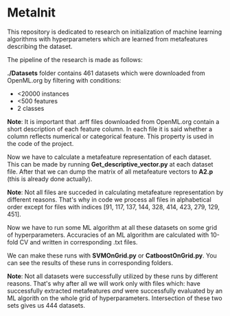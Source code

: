 # MetaInit
This repository is dedicated to research on initialization of machine learning algorithms with hyperparameters which are learned from metafeatures describing the dataset.

The pipeline of the research is made as follows:

**./Datasets** folder contains 461 datasets which were downloaded from OpenML.org by filtering with conditions:
- <20000 instances
- <500 features
- 2 classes

**Note**: It is important that .arff files downloaded from OpenML.org contain a short description of each feature column. In each file it is said whether a column reflects numerical or categorical feature. This property is used in the code of the project.

Now we have to calculate a metafeature representation of each dataset. This can be made by running **Get_descriptive_vector.py** at each dataset file. After that we can dump the matrix of all metafeature vectors to **A2.p** (this is already done actually).

**Note**: Not all files are succeded in calculating metafeature representation by different reasons. That's why in code we process all files in alphabetical order except for files with indices [91, 117, 137, 144, 328, 414, 423, 279, 129, 451].  

Now we have to run some ML algorithm at all these datasets on some grid of hyperparameters. Accuracies of an ML algorithm are calculated with 10-fold CV and written in corresponding .txt files.

We can make these runs with **SVMOnGrid.py** or **CatboostOnGrid.py**. You can see the results of these runs in corresponding folders.

**Note**: Not all datasets were successfully utilized by these runs by different reasons. That's why after all we will work only with files which: have successfully extracted metafeatures *and* were successfully evaluated by an ML algorith on the whole grid of hyperparameters. Intersection of these two sets gives us 444 datasets. 

